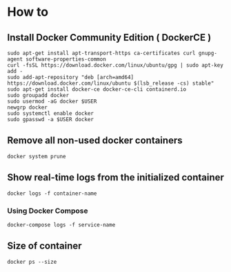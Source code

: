 # How to

## Install Docker Community Edition \( DockerCE \)

```text
sudo apt-get install apt-transport-https ca-certificates curl gnupg-agent software-properties-common
curl -fsSL https://download.docker.com/linux/ubuntu/gpg | sudo apt-key add -
sudo add-apt-repository "deb [arch=amd64] https://download.docker.com/linux/ubuntu $(lsb_release -cs) stable"
sudo apt-get install docker-ce docker-ce-cli containerd.io
sudo groupadd docker
sudo usermod -aG docker $USER
newgrp docker 
sudo systemctl enable docker
sudo gpasswd -a $USER docker
```

## Remove all non-used docker containers

```text
docker system prune
```

## Show real-time logs from the initialized container

```text
docker logs -f container-name
```

### Using Docker Compose

```text
docker-compose logs -f service-name
```

## Size of container

```text
docker ps --size
```

